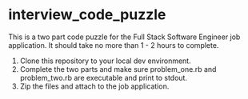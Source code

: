 # interview_code_puzzle
This is a two part code puzzle for the Full Stack Software Engineer job application. It should take no more than 1 - 2 hours to complete.

1) Clone this repository to your local dev environment.
2) Complete the two parts and make sure problem_one.rb and problem_two.rb are executable and print to stdout.
3) Zip the files and attach to the job application.
